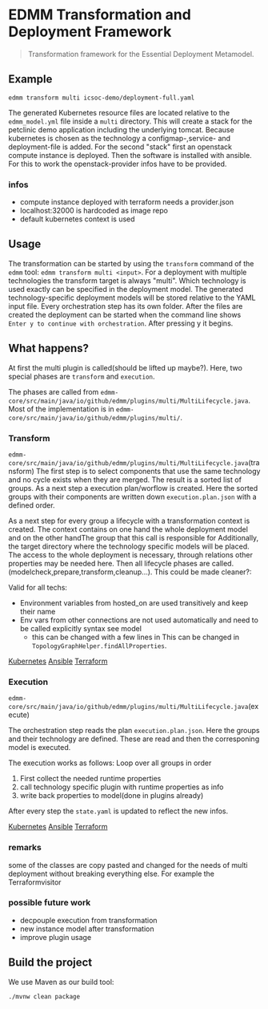 # EDMM Transformation and Deployment Framework

> Transformation framework for the Essential Deployment Metamodel.

## Example

```shell
edmm transform multi icsoc-demo/deployment-full.yaml
```

The generated Kubernetes resource files are located relative to the `edmm_model.yml` file inside a `multi` directory.
This will create a stack for the petclinic demo application including the underlying tomcat. 
Because kubernetes is chosen as the technology a configmap-,service- and deployment-file is added.
For the second "stack" first an openstack compute instance is deployed. Then the software is installed with ansible.
For this to work the openstack-provider infos have to be provided.

### infos
- compute instance deployed with terraform needs a provider.json
- localhost:32000 is hardcoded as image repo
- default kubernetes context is used

## Usage
The transformation can be started by using the `transform` command of the `edmm` tool: `edmm transform multi <input>`.
For a deployment with multiple technologies the transform target is always "multi". Which technology is used exactly can be specified in the deployment model.
The generated technology-specific deployment models will be stored relative to the YAML input file. Every orchestration step has its own folder.
After the files are created the deployment can be started when the command line shows 
`Enter y to continue with orchestration`. After pressing y it begins.

## What happens?

At first the multi plugin is called(should be lifted up maybe?). 
Here, two special phases are `transform` and `execution`.


The phases are called from `edmm-core/src/main/java/io/github/edmm/plugins/multi/MultiLifecycle.java`.
Most of the implementation is in `edmm-core/src/main/java/io/github/edmm/plugins/multi/`.


### Transform
`edmm-core/src/main/java/io/github/edmm/plugins/multi/MultiLifecycle.java`(transform)
The first step is to select components that use the same technology and no cycle exists when they are merged.
The result is a sorted list of groups.
As a next step a execution plan/worflow is created. Here the sorted groups with their components are written down `execution.plan.json` with a defined order.

As a next step for every group a lifecycle with a transformation context is created.
The context contains on one hand the whole deployment model and on the other handThe group that this call is responsible for
Additionally, the target directory where the technology specific models will be placed.
The access to the whole deployment is necessary, through relations other properties may be needed here.
Then all lifecycle phases are called. (modelcheck,prepare,transform,cleanup...).
This could be made cleaner?:


Valid for all techs:
- Environment variables from hosted_on are used transitively and keep their name
- Env vars from other connections are not used automatically and need to be called explicitly syntax see model
    - this can be changed with a few lines in 
This can be changed in `TopologyGraphHelper.findAllProperties`. 


[Kubernetes](kubernetes.md)
[Ansible](ansible.md)
[Terraform](terraform.md)



### Execution
`edmm-core/src/main/java/io/github/edmm/plugins/multi/MultiLifecycle.java`(execute)

The orchestration step reads the plan `execution.plan.json`. Here the groups and their technology are defined.
These are read and then the corresponing model is executed. 

The execution works as follows:
Loop over all groups in order
1. First collect the needed runtime properties 
2. call technology specific plugin with runtime properties as info
3. write back properties to model(done in plugins already)

After every step the `state.yaml` is updated to reflect the new infos.

[Kubernetes](kubernetes.md)
[Ansible](ansible.md)
[Terraform](terraform.md)

### remarks
some of the classes are copy pasted and changed for the needs of multi deployment without breaking everything else.
For example the Terraformvisitor

### possible future work
- decpouple execution from transformation
- new instance model after transformation
- improve plugin usage

    


## Build the project

We use Maven as our build tool:

```shell
./mvnw clean package
```
